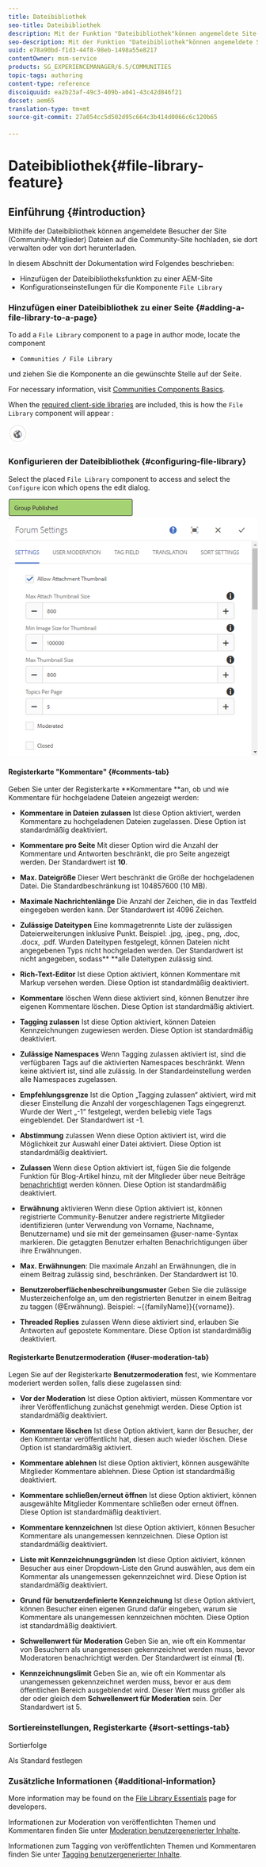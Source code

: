 ```yaml
---
title: Dateibibliothek
seo-title: Dateibibliothek
description: Mit der Funktion "Dateibibliothek"können angemeldete Site-Besucher Dateien hochladen, verwalten und herunterladen
seo-description: Mit der Funktion "Dateibibliothek"können angemeldete Site-Besucher Dateien hochladen, verwalten und herunterladen
uuid: e78a90bd-f1d3-44f8-98eb-1498a55e8217
contentOwner: msm-service
products: SG_EXPERIENCEMANAGER/6.5/COMMUNITIES
topic-tags: authoring
content-type: reference
discoiquuid: ea2b23af-49c3-409b-a041-43c42d846f21
docset: aem65
translation-type: tm+mt
source-git-commit: 27a054cc5d502d95c664c3b414d0066c6c120b65

---
```



# Dateibibliothek{#file-library-feature}

## Einführung {#introduction}

Mithilfe der Dateibibliothek können angemeldete Besucher der Site (Community-Mitglieder) Dateien auf die Community-Site hochladen, sie dort verwalten oder von dort herunterladen.

In diesem Abschnitt der Dokumentation wird Folgendes beschrieben:

* Hinzufügen der Dateibibliotheksfunktion zu einer AEM-Site
* Konfigurationseinstellungen für die Komponente `File Library`

### Hinzufügen einer Dateibibliothek zu einer Seite {#adding-a-file-library-to-a-page}

To add a `File Library` component to a page in author mode, locate the component

* `Communities / File Library`

und ziehen Sie die Komponente an die gewünschte Stelle auf der Seite.

For necessary information, visit [Communities Components Basics](/help/communities/basics.md).

When the [required client-side libraries](/help/communities/essentials-file-library.md#essentials-for-client-side) are included, this is how the `File Library` component will appear :

![chlimage_1-145](assets/chlimage_1-145.png)

### Konfigurieren der Dateibibliothek {#configuring-file-library}

Select the placed `File Library` component to access and select the `Configure` icon which opens the edit dialog.

![chlimage_1-146](assets/chlimage_1-146.png) ![forum-config-1](assets/forum-config-1.png)

#### Registerkarte &quot;Kommentare&quot; {#comments-tab}

Geben Sie unter der Registerkarte **Kommentare **an, ob und wie Kommentare für hochgeladene Dateien angezeigt werden:

* **Kommentare in Dateien zulassen** Ist diese Option aktiviert, werden Kommentare zu hochgeladenen Dateien zugelassen. Diese Option ist standardmäßig deaktiviert.

* **Kommentare pro Seite** Mit dieser Option wird die Anzahl der Kommentare und Antworten beschränkt, die pro Seite angezeigt werden. Der Standardwert ist **10**.

* **Max. Dateigröße** Dieser Wert beschränkt die Größe der hochgeladenen Datei. Die Standardbeschränkung ist 104857600 (10 MB).

* **Maximale Nachrichtenlänge** Die Anzahl der Zeichen, die in das Textfeld eingegeben werden kann. Der Standardwert ist 4096 Zeichen.

* **Zulässige Dateitypen** Eine kommagetrennte Liste der zulässigen Dateierweiterungen inklusive Punkt. Beispiel: .jpg, .jpeg., png, .doc, .docx, .pdf. Wurden Dateitypen festgelegt, können Dateien nicht angegebenen Typs nicht hochgeladen werden. Der Standardwert ist nicht angegeben, sodass** **alle Dateitypen zulässig sind.

* **Rich-Text-Editor** Ist diese Option aktiviert, können Kommentare mit Markup versehen werden. Diese Option ist standardmäßig deaktiviert.

* **Kommentare** löschen Wenn diese aktiviert sind, können Benutzer ihre eigenen Kommentare löschen. Diese Option ist standardmäßig aktiviert.

* **Tagging zulassen** Ist diese Option aktiviert, können Dateien Kennzeichnungen zugewiesen werden. Diese Option ist standardmäßig deaktiviert.

* **Zulässige Namespaces** Wenn Tagging zulassen aktiviert ist, sind die verfügbaren Tags auf die aktivierten Namespaces beschränkt. Wenn keine aktiviert ist, sind alle zulässig. In der Standardeinstellung werden alle Namespaces zugelassen.

* **Empfehlungsgrenze** Ist die Option „Tagging zulassen“ aktiviert, wird mit dieser Einstellung die Anzahl der vorgeschlagenen Tags eingegrenzt. Wurde der Wert „-1“ festgelegt, werden beliebig viele Tags eingeblendet. Der Standardwert ist -1.

* **Abstimmung** zulassen Wenn diese Option aktiviert ist, wird die Möglichkeit zur Auswahl einer Datei aktiviert. Diese Option ist standardmäßig deaktiviert.

* **Zulassen** Wenn diese Option aktiviert ist, fügen Sie die folgende Funktion für Blog-Artikel hinzu, mit der Mitglieder über neue Beiträge [benachrichtigt](/help/communities/notifications.md) werden können. Diese Option ist standardmäßig deaktiviert.

* **Erwähnung** aktivieren Wenn diese Option aktiviert ist, können registrierte Community-Benutzer andere registrierte Mitglieder identifizieren (unter Verwendung von Vorname, Nachname, Benutzername) und sie mit der gemeinsamen @user-name-Syntax markieren. Die getaggten Benutzer erhalten Benachrichtigungen über ihre Erwähnungen.

* **Max. Erwähnungen**: Die maximale Anzahl an Erwähnungen, die in einem Beitrag zulässig sind, beschränken. Der Standardwert ist 10.

* **Benutzeroberflächenbeschreibungsmuster** Geben Sie die zulässige Musterzeichenfolge an, um den registrierten Benutzer in einem Beitrag zu taggen (@Erwähnung). Beispiel: ~{{familyName}}{{vorname}}.

* **Threaded Replies** zulassen Wenn diese aktiviert sind, erlauben Sie Antworten auf gepostete Kommentare. Diese Option ist standardmäßig deaktiviert.

#### Registerkarte Benutzermoderation {#user-moderation-tab}

Legen Sie auf der Registerkarte **Benutzermoderation** fest, wie Kommentare moderiert werden sollen, falls diese zugelassen sind:

* **Vor der Moderation** Ist diese Option aktiviert, müssen Kommentare vor ihrer Veröffentlichung zunächst genehmigt werden. Diese Option ist standardmäßig deaktiviert.

* **Kommentare löschen** Ist diese Option aktiviert, kann der Besucher, der den Kommentar veröffentlicht hat, diesen auch wieder löschen. Diese Option ist standardmäßig aktiviert.

* **Kommentare ablehnen** Ist diese Option aktiviert, können ausgewählte Mitglieder Kommentare ablehnen. Diese Option ist standardmäßig deaktiviert.

* **Kommentare schließen/erneut öffnen** Ist diese Option aktiviert, können ausgewählte Mitglieder Kommentare schließen oder erneut öffnen. Diese Option ist standardmäßig deaktiviert.

* **Kommentare kennzeichnen** Ist diese Option aktiviert, können Besucher Kommentare als unangemessen kennzeichnen. Diese Option ist standardmäßig deaktiviert.

* **Liste mit Kennzeichnungsgründen** Ist diese Option aktiviert, können Besucher aus einer Dropdown-Liste den Grund auswählen, aus dem ein Kommentar als unangemessen gekennzeichnet wird. Diese Option ist standardmäßig deaktiviert.

* **Grund für benutzerdefinierte Kennzeichnung** Ist diese Option aktiviert, können Besucher einen eigenen Grund dafür eingeben, warum sie Kommentare als unangemessen kennzeichnen möchten. Diese Option ist standardmäßig deaktiviert.

* **Schwellenwert für Moderation** Geben Sie an, wie oft ein Kommentar von Besuchern als unangemessen gekennzeichnet werden muss, bevor Moderatoren benachrichtigt werden. Der Standardwert ist einmal (**1**).

* **Kennzeichnungslimit** Geben Sie an, wie oft ein Kommentar als unangemessen gekennzeichnet werden muss, bevor er aus dem öffentlichen Bereich ausgeblendet wird. Dieser Wert muss größer als der oder gleich dem **Schwellenwert für Moderation** sein. Der Standardwert ist 5.

### Sortiereinstellungen, Registerkarte {#sort-settings-tab}

Sortierfolge

Als Standard festlegen

### Zusätzliche Informationen {#additional-information}

More information may be found on the [File Library Essentials](/help/communities/essentials-file-library.md) page for developers.

Informationen zur Moderation von veröffentlichten Themen und Kommentaren finden Sie unter [Moderation benutzergenerierter Inhalte](/help/communities/moderate-ugc.md).

Informationen zum Tagging von veröffentlichten Themen und Kommentaren finden Sie unter [Tagging benutzergenerierter Inhalte](/help/communities/tag-ugc.md).

